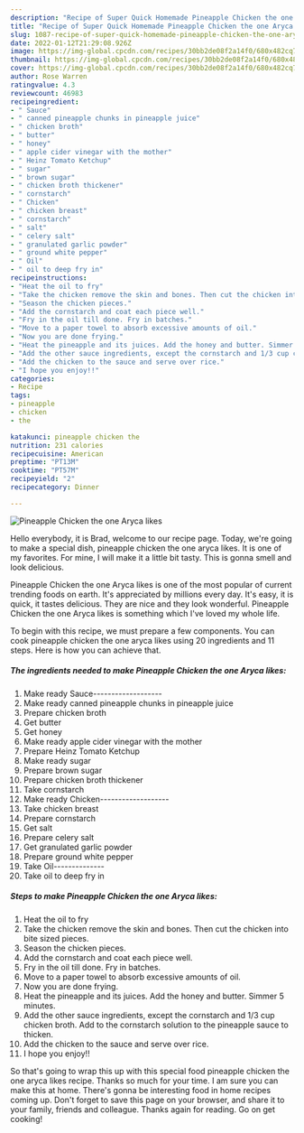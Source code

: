 ```yaml
---
description: "Recipe of Super Quick Homemade Pineapple Chicken the one Aryca likes"
title: "Recipe of Super Quick Homemade Pineapple Chicken the one Aryca likes"
slug: 1087-recipe-of-super-quick-homemade-pineapple-chicken-the-one-aryca-likes
date: 2022-01-12T21:29:08.926Z
image: https://img-global.cpcdn.com/recipes/30bb2de08f2a14f0/680x482cq70/pineapple-chicken-the-one-aryca-likes-recipe-main-photo.jpg
thumbnail: https://img-global.cpcdn.com/recipes/30bb2de08f2a14f0/680x482cq70/pineapple-chicken-the-one-aryca-likes-recipe-main-photo.jpg
cover: https://img-global.cpcdn.com/recipes/30bb2de08f2a14f0/680x482cq70/pineapple-chicken-the-one-aryca-likes-recipe-main-photo.jpg
author: Rose Warren
ratingvalue: 4.3
reviewcount: 46983
recipeingredient:
- " Sauce"
- " canned pineapple chunks in pineapple juice"
- " chicken broth"
- " butter"
- " honey"
- " apple cider vinegar with the mother"
- " Heinz Tomato Ketchup"
- " sugar"
- " brown sugar"
- " chicken broth thickener"
- " cornstarch"
- " Chicken"
- " chicken breast"
- " cornstarch"
- " salt"
- " celery salt"
- " granulated garlic powder"
- " ground white pepper"
- " Oil"
- " oil to deep fry in"
recipeinstructions:
- "Heat the oil to fry"
- "Take the chicken remove the skin and bones. Then cut the chicken into bite sized pieces."
- "Season the chicken pieces."
- "Add the cornstarch and coat each piece well."
- "Fry in the oil till done. Fry in batches."
- "Move to a paper towel to absorb excessive amounts of oil."
- "Now you are done frying."
- "Heat the pineapple and its juices. Add the honey and butter. Simmer 5 minutes."
- "Add the other sauce ingredients, except the cornstarch and 1/3 cup chicken broth. Add to the cornstarch solution to the pineapple sauce to thicken."
- "Add the chicken to the sauce and serve over rice."
- "I hope you enjoy!!"
categories:
- Recipe
tags:
- pineapple
- chicken
- the

katakunci: pineapple chicken the 
nutrition: 231 calories
recipecuisine: American
preptime: "PT13M"
cooktime: "PT57M"
recipeyield: "2"
recipecategory: Dinner

---
```



![Pineapple Chicken the one Aryca likes](https://img-global.cpcdn.com/recipes/30bb2de08f2a14f0/680x482cq70/pineapple-chicken-the-one-aryca-likes-recipe-main-photo.jpg)

Hello everybody, it is Brad, welcome to our recipe page. Today, we're going to make a special dish, pineapple chicken the one aryca likes. It is one of my favorites. For mine, I will make it a little bit tasty. This is gonna smell and look delicious.

Pineapple Chicken the one Aryca likes is one of the most popular of current trending foods on earth. It's appreciated by millions every day. It's easy, it is quick, it tastes delicious. They are nice and they look wonderful. Pineapple Chicken the one Aryca likes is something which I've loved my whole life.




To begin with this recipe, we must prepare a few components. You can cook pineapple chicken the one aryca likes using 20 ingredients and 11 steps. Here is how you can achieve that.

<!--inarticleads1-->

##### The ingredients needed to make Pineapple Chicken the one Aryca likes:

1. Make ready  Sauce-------------------
1. Make ready  canned pineapple chunks in pineapple juice
1. Prepare  chicken broth
1. Get  butter
1. Get  honey
1. Make ready  apple cider vinegar with the mother
1. Prepare  Heinz Tomato Ketchup
1. Make ready  sugar
1. Prepare  brown sugar
1. Prepare  chicken broth thickener
1. Take  cornstarch
1. Make ready  Chicken-------------------
1. Take  chicken breast
1. Prepare  cornstarch
1. Get  salt
1. Prepare  celery salt
1. Get  granulated garlic powder
1. Prepare  ground white pepper
1. Take  Oil--------------
1. Take  oil to deep fry in




<!--inarticleads2-->

##### Steps to make Pineapple Chicken the one Aryca likes:

1. Heat the oil to fry
1. Take the chicken remove the skin and bones. Then cut the chicken into bite sized pieces.
1. Season the chicken pieces.
1. Add the cornstarch and coat each piece well.
1. Fry in the oil till done. Fry in batches.
1. Move to a paper towel to absorb excessive amounts of oil.
1. Now you are done frying.
1. Heat the pineapple and its juices. Add the honey and butter. Simmer 5 minutes.
1. Add the other sauce ingredients, except the cornstarch and 1/3 cup chicken broth. Add to the cornstarch solution to the pineapple sauce to thicken.
1. Add the chicken to the sauce and serve over rice.
1. I hope you enjoy!!




So that's going to wrap this up with this special food pineapple chicken the one aryca likes recipe. Thanks so much for your time. I am sure you can make this at home. There's gonna be interesting food in home recipes coming up. Don't forget to save this page on your browser, and share it to your family, friends and colleague. Thanks again for reading. Go on get cooking!
